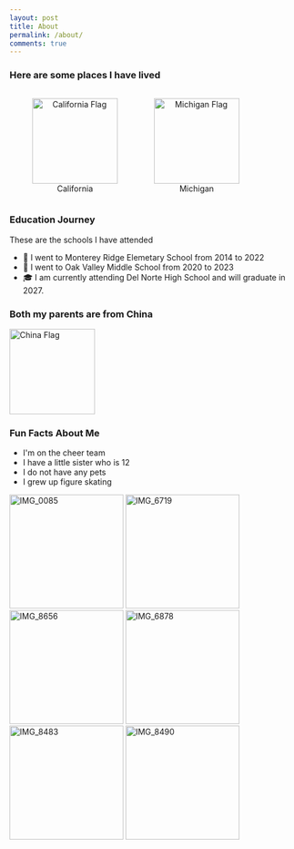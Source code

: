 ```yaml
---
layout: post
title: About
permalink: /about/
comments: true
---
```



### Here are some places I have lived

<p align="left">
  <figure style="display:inline-block; text-align:center; margin-right:20px;">
    <img src="https://upload.wikimedia.org/wikipedia/commons/0/01/Flag_of_California.svg" alt="California Flag" width="150">
    <figcaption>California</figcaption>
  </figure>

  <figure style="display:inline-block; text-align:center;">
    <img src="https://upload.wikimedia.org/wikipedia/commons/b/b5/Flag_of_Michigan.svg" alt="Michigan Flag" width="150">
    <figcaption>Michigan</figcaption>
  </figure>
</p>


### Education Journey

These are the schools I have attended

- 🏫 I went to Monterey Ridge Elemetary School from 2014 to 2022
- 🏫 I went to Oak Valley Middle School from 2020 to 2023
- 🎓 I am currently attending Del Norte High School and will graduate in 2027.


### Both my parents are from China

<p>
  <img src="https://upload.wikimedia.org/wikipedia/commons/8/86/Flag_of_the_People%27s_Republic_of_China_%28cropped%29.svg" alt="China Flag" width="150">
</p>


### Fun Facts About Me

- I'm on the cheer team
- I have a little sister who is 12
- I do not have any pets
- I grew up figure skating 


<img src="https://github.com/user-attachments/assets/1450c8f9-cc68-49cc-b2f9-88a03db6f6e7" alt="IMG_0085" width="200">
<img src="https://github.com/user-attachments/assets/3801d010-fcd3-43f6-a608-2e8e8378478a" alt="IMG_6719" width="200">
<img src="https://github.com/user-attachments/assets/49d4d262-60f7-45b1-b776-95281b4cd69c" alt="IMG_8656" width="200">
<img src="https://github.com/user-attachments/assets/0d1e6d1c-452f-4d61-8b0f-af3b9df26379" alt="IMG_6878" width="200">
<img src="https://github.com/user-attachments/assets/1016f276-2dac-475f-b42e-dd4d786ae4bf" alt="IMG_8483" width="200">
<img src="https://github.com/user-attachments/assets/0589e31c-d986-4a56-81f1-39c8a850ed50" alt="IMG_8490" width="200">



